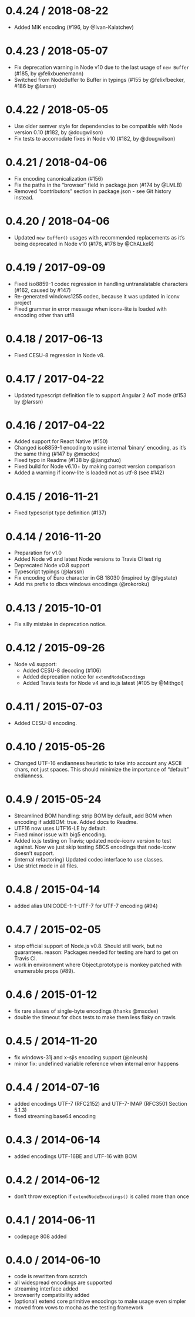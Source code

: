 0.4.24 / 2018-08-22
===================

-   Added MIK encoding (\#196, by <span class="citation" data-cites="Ivan-Kalatchev">@Ivan-Kalatchev</span>)

0.4.23 / 2018-05-07
===================

-   Fix deprecation warning in Node v10 due to the last usage of `new Buffer` (\#185, by <span class="citation" data-cites="felixbuenemann">@felixbuenemann</span>)
-   Switched from NodeBuffer to Buffer in typings (\#155 by <span class="citation" data-cites="felixfbecker">@felixfbecker</span>, \#186 by <span class="citation" data-cites="larssn">@larssn</span>)

0.4.22 / 2018-05-05
===================

-   Use older semver style for dependencies to be compatible with Node version 0.10 (\#182, by <span class="citation" data-cites="dougwilson">@dougwilson</span>)
-   Fix tests to accomodate fixes in Node v10 (\#182, by <span class="citation" data-cites="dougwilson">@dougwilson</span>)

0.4.21 / 2018-04-06
===================

-   Fix encoding canonicalization (\#156)
-   Fix the paths in the “browser” field in package.json (\#174 by <span class="citation" data-cites="LMLB">@LMLB</span>)
-   Removed “contributors” section in package.json - see Git history instead.

0.4.20 / 2018-04-06
===================

-   Updated `new Buffer()` usages with recommended replacements as it’s being deprecated in Node v10 (\#176, \#178 by <span class="citation" data-cites="ChALkeR">@ChALkeR</span>)

0.4.19 / 2017-09-09
===================

-   Fixed iso8859-1 codec regression in handling untranslatable characters (\#162, caused by \#147)
-   Re-generated windows1255 codec, because it was updated in iconv project
-   Fixed grammar in error message when iconv-lite is loaded with encoding other than utf8

0.4.18 / 2017-06-13
===================

-   Fixed CESU-8 regression in Node v8.

0.4.17 / 2017-04-22
===================

-   Updated typescript definition file to support Angular 2 AoT mode (\#153 by <span class="citation" data-cites="larssn">@larssn</span>)

0.4.16 / 2017-04-22
===================

-   Added support for React Native (\#150)
-   Changed iso8859-1 encoding to usine internal ‘binary’ encoding, as it’s the same thing (\#147 by <span class="citation" data-cites="mscdex">@mscdex</span>)
-   Fixed typo in Readme (\#138 by <span class="citation" data-cites="jiangzhuo">@jiangzhuo</span>)
-   Fixed build for Node v6.10+ by making correct version comparison
-   Added a warning if iconv-lite is loaded not as utf-8 (see \#142)

0.4.15 / 2016-11-21
===================

-   Fixed typescript type definition (\#137)

0.4.14 / 2016-11-20
===================

-   Preparation for v1.0
-   Added Node v6 and latest Node versions to Travis CI test rig
-   Deprecated Node v0.8 support
-   Typescript typings (<span class="citation" data-cites="larssn">@larssn</span>)
-   Fix encoding of Euro character in GB 18030 (inspired by <span class="citation" data-cites="lygstate">@lygstate</span>)
-   Add ms prefix to dbcs windows encodings (<span class="citation" data-cites="rokoroku">@rokoroku</span>)

0.4.13 / 2015-10-01
===================

-   Fix silly mistake in deprecation notice.

0.4.12 / 2015-09-26
===================

-   Node v4 support:
    -   Added CESU-8 decoding (\#106)
    -   Added deprecation notice for `extendNodeEncodings`
    -   Added Travis tests for Node v4 and io.js latest (\#105 by <span class="citation" data-cites="Mithgol">@Mithgol</span>)

0.4.11 / 2015-07-03
===================

-   Added CESU-8 encoding.

0.4.10 / 2015-05-26
===================

-   Changed UTF-16 endianness heuristic to take into account any ASCII chars, not just spaces. This should minimize the importance of “default” endianness.

0.4.9 / 2015-05-24
==================

-   Streamlined BOM handling: strip BOM by default, add BOM when encoding if addBOM: true. Added docs to Readme.
-   UTF16 now uses UTF16-LE by default.
-   Fixed minor issue with big5 encoding.
-   Added io.js testing on Travis; updated node-iconv version to test against. Now we just skip testing SBCS encodings that node-iconv doesn’t support.
-   (internal refactoring) Updated codec interface to use classes.
-   Use strict mode in all files.

0.4.8 / 2015-04-14
==================

-   added alias UNICODE-1-1-UTF-7 for UTF-7 encoding (\#94)

0.4.7 / 2015-02-05
==================

-   stop official support of Node.js v0.8. Should still work, but no guarantees. reason: Packages needed for testing are hard to get on Travis CI.
-   work in environment where Object.prototype is monkey patched with enumerable props (\#89).

0.4.6 / 2015-01-12
==================

-   fix rare aliases of single-byte encodings (thanks <span class="citation" data-cites="mscdex">@mscdex</span>)
-   double the timeout for dbcs tests to make them less flaky on travis

0.4.5 / 2014-11-20
==================

-   fix windows-31j and x-sjis encoding support (<span class="citation" data-cites="nleush">@nleush</span>)
-   minor fix: undefined variable reference when internal error happens

0.4.4 / 2014-07-16
==================

-   added encodings UTF-7 (RFC2152) and UTF-7-IMAP (RFC3501 Section 5.1.3)
-   fixed streaming base64 encoding

0.4.3 / 2014-06-14
==================

-   added encodings UTF-16BE and UTF-16 with BOM

0.4.2 / 2014-06-12
==================

-   don’t throw exception if `extendNodeEncodings()` is called more than once

0.4.1 / 2014-06-11
==================

-   codepage 808 added

0.4.0 / 2014-06-10
==================

-   code is rewritten from scratch
-   all widespread encodings are supported
-   streaming interface added
-   browserify compatibility added
-   (optional) extend core primitive encodings to make usage even simpler
-   moved from vows to mocha as the testing framework
